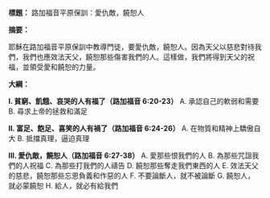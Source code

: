 **標題：** 路加福音平原保訓：愛仇敵，饒恕人

**摘要：**

耶穌在路加福音平原保訓中教導門徒，要愛仇敵，饒恕人。因為天父以慈悲對待我們，我們也應效法天父，饒恕那些傷害我們的人。這樣做，我們將得到天父的祝福，並領受愛和饒恕的力量。

**大綱：**

**I. 貧窮、飢餓、哀哭的人有福了（路加福音 6:20-23）**
    A. 承認自己的軟弱和需要
    B. 尋求上帝的拯救和滿足

**II. 富足、飽足、喜笑的人有禍了（路加福音 6:24-26）**
    A. 在物質和精神上驕傲自大
    B. 抵擋真理，逼迫真理

**III. 愛仇敵，饒恕人（路加福音 6:27-38）**
    A. 愛那些恨我們的人
    B. 為那些咒詛我們的人祝福
    C. 為那些打我們的人禱告
    D. 饒恕那些奪走我們東西的人
    E. 效法天父的慈悲，饒恕那些忘恩負義和作惡的人
    F. 不要論斷人，就不被論斷
    G. 饒恕人，就必蒙饒恕
    H. 給人，就必有給我們